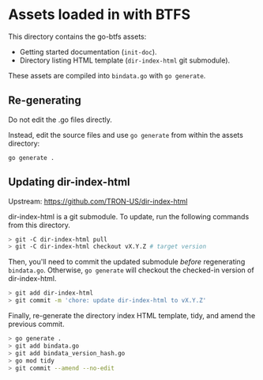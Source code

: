 # Assets loaded in with BTFS

This directory contains the go-btfs assets:

* Getting started documentation (`init-doc`).
* Directory listing HTML template (`dir-index-html` git submodule).

These assets are compiled into `bindata.go` with `go generate`.

## Re-generating

Do not edit the .go files directly.

Instead, edit the source files and use `go generate` from within the
assets directory:

```
go generate .
```

## Updating dir-index-html

Upstream: https://github.com/TRON-US/dir-index-html

dir-index-html is a git submodule. To update, run the following commands from
this directory.

```bash
> git -C dir-index-html pull
> git -C dir-index-html checkout vX.Y.Z # target version
```

Then, you'll need to commit the updated submodule _before_ regenerating
`bindata.go`. Otherwise, `go generate` will checkout the checked-in version of
dir-index-html.

```bash
> git add dir-index-html
> git commit -m 'chore: update dir-index-html to vX.Y.Z'
```

Finally, re-generate the directory index HTML template, tidy, and amend the previous
commit.

```bash
> go generate .
> git add bindata.go
> git add bindata_version_hash.go
> go mod tidy
> git commit --amend --no-edit

```
